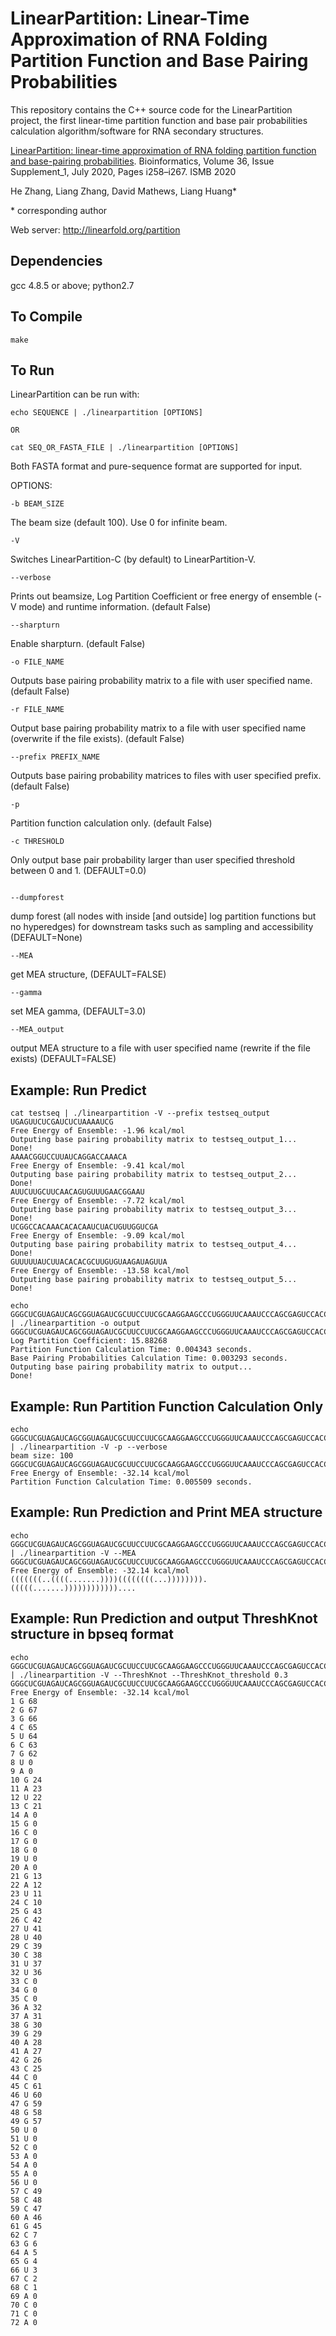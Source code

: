 # LinearPartition: Linear-Time Approximation of RNA Folding Partition Function and Base Pairing Probabilities

This repository contains the C++ source code for the LinearPartition project, the first linear-time partition function and base pair probabilities calculation algorithm/software for RNA secondary structures.

[LinearPartition: linear-time approximation of RNA folding partition function and base-pairing probabilities](https://academic.oup.com/bioinformatics/article/36/Supplement_1/i258/5870487). Bioinformatics, Volume 36, Issue Supplement_1, July 2020, Pages i258–i267. ISMB 2020

He Zhang, Liang Zhang, David Mathews, Liang Huang*

\* corresponding author

Web server: http://linearfold.org/partition


## Dependencies
gcc 4.8.5 or above; 
python2.7

## To Compile
```
make
```

## To Run
LinearPartition can be run with:
```
echo SEQUENCE | ./linearpartition [OPTIONS]

OR

cat SEQ_OR_FASTA_FILE | ./linearpartition [OPTIONS]
```
Both FASTA format and pure-sequence format are supported for input.

OPTIONS:
```
-b BEAM_SIZE
```
The beam size (default 100). Use 0 for infinite beam.
```
-V
```
Switches LinearPartition-C (by default) to LinearPartition-V.
```
--verbose
```
Prints out beamsize, Log Partition Coefficient or free energy of ensemble (-V mode) and runtime information. (default False)
```
--sharpturn
```
Enable sharpturn. (default False)
```
-o FILE_NAME
```
Outputs base pairing probability matrix to a file with user specified name. (default False)
```
-r FILE_NAME
```
Output base pairing probability matrix to a file with user specified name (overwrite if the file exists). (default False)
```
--prefix PREFIX_NAME
```
Outputs base pairing probability matrices to files with user specified prefix. (default False)
```
-p
```
Partition function calculation only. (default False)
```
-c THRESHOLD
```
Only output base pair probability larger than user specified threshold between 0 and 1. (DEFAULT=0.0)
```

--dumpforest
```
dump forest (all nodes with inside [and outside] log partition functions but no hyperedges) for downstream tasks such as sampling and accessibility (DEFAULT=None)

```
--MEA
```
get MEA structure, (DEFAULT=FALSE)

```
--gamma
```
set MEA gamma, (DEFAULT=3.0)

```
--MEA_output
```
output MEA structure to a file with user specified name (rewrite if the file exists) (DEFAULT=FALSE)


## Example: Run Predict
```
cat testseq | ./linearpartition -V --prefix testseq_output
UGAGUUCUCGAUCUCUAAAAUCG
Free Energy of Ensemble: -1.96 kcal/mol
Outputing base pairing probability matrix to testseq_output_1...
Done!
AAAACGGUCCUUAUCAGGACCAAACA
Free Energy of Ensemble: -9.41 kcal/mol
Outputing base pairing probability matrix to testseq_output_2...
Done!
AUUCUUGCUUCAACAGUGUUUGAACGGAAU
Free Energy of Ensemble: -7.72 kcal/mol
Outputing base pairing probability matrix to testseq_output_3...
Done!
UCGGCCACAAACACACAAUCUACUGUUGGUCGA
Free Energy of Ensemble: -9.09 kcal/mol
Outputing base pairing probability matrix to testseq_output_4...
Done!
GUUUUUAUCUUACACACGCUUGUGUAAGAUAGUUA
Free Energy of Ensemble: -13.58 kcal/mol
Outputing base pairing probability matrix to testseq_output_5...
Done!

echo GGGCUCGUAGAUCAGCGGUAGAUCGCUUCCUUCGCAAGGAAGCCCUGGGUUCAAAUCCCAGCGAGUCCACCA | ./linearpartition -o output
GGGCUCGUAGAUCAGCGGUAGAUCGCUUCCUUCGCAAGGAAGCCCUGGGUUCAAAUCCCAGCGAGUCCACCA
Log Partition Coefficient: 15.88268
Partition Function Calculation Time: 0.004343 seconds.
Base Pairing Probabilities Calculation Time: 0.003293 seconds.
Outputing base pairing probability matrix to output...
Done!
```

## Example: Run Partition Function Calculation Only
```
echo GGGCUCGUAGAUCAGCGGUAGAUCGCUUCCUUCGCAAGGAAGCCCUGGGUUCAAAUCCCAGCGAGUCCACCA | ./linearpartition -V -p --verbose
beam size: 100
GGGCUCGUAGAUCAGCGGUAGAUCGCUUCCUUCGCAAGGAAGCCCUGGGUUCAAAUCCCAGCGAGUCCACCA
Free Energy of Ensemble: -32.14 kcal/mol
Partition Function Calculation Time: 0.005509 seconds.
```

## Example: Run Prediction and Print MEA structure
```
echo GGGCUCGUAGAUCAGCGGUAGAUCGCUUCCUUCGCAAGGAAGCCCUGGGUUCAAAUCCCAGCGAGUCCACCA | ./linearpartition -V --MEA
GGGCUCGUAGAUCAGCGGUAGAUCGCUUCCUUCGCAAGGAAGCCCUGGGUUCAAAUCCCAGCGAGUCCACCA
Free Energy of Ensemble: -32.14 kcal/mol
(((((((..((((.......))))((((((((...)))))))).(((((.......))))))))))))....
```



## Example: Run Prediction and output ThreshKnot structure in bpseq format
```
echo GGGCUCGUAGAUCAGCGGUAGAUCGCUUCCUUCGCAAGGAAGCCCUGGGUUCAAAUCCCAGCGAGUCCACCA | ./linearpartition -V --ThreshKnot --ThreshKnot_threshold 0.3
GGGCUCGUAGAUCAGCGGUAGAUCGCUUCCUUCGCAAGGAAGCCCUGGGUUCAAAUCCCAGCGAGUCCACCA
Free Energy of Ensemble: -32.14 kcal/mol
1 G 68
2 G 67
3 G 66
4 C 65
5 U 64
6 C 63
7 G 62
8 U 0
9 A 0
10 G 24
11 A 23
12 U 22
13 C 21
14 A 0
15 G 0
16 C 0
17 G 0
18 G 0
19 U 0
20 A 0
21 G 13
22 A 12
23 U 11
24 C 10
25 G 43
26 C 42
27 U 41
28 U 40
29 C 39
30 C 38
31 U 37
32 U 36
33 C 0
34 G 0
35 C 0
36 A 32
37 A 31
38 G 30
39 G 29
40 A 28
41 A 27
42 G 26
43 C 25
44 C 0
45 C 61
46 U 60
47 G 59
48 G 58
49 G 57
50 U 0
51 U 0
52 C 0
53 A 0
54 A 0
55 A 0
56 U 0
57 C 49
58 C 48
59 C 47
60 A 46
61 G 45
62 C 7
63 G 6
64 A 5
65 G 4
66 U 3
67 C 2
68 C 1
69 A 0
70 C 0
71 C 0
72 A 0